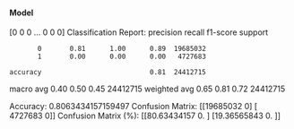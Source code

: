 #### Model
[0 0 0 ... 0 0 0]
Classification Report:
              precision    recall  f1-score   support

           0       0.81      1.00      0.89  19685032
           1       0.00      0.00      0.00   4727683

    accuracy                           0.81  24412715
   macro avg       0.40      0.50      0.45  24412715
weighted avg       0.65      0.81      0.72  24412715

Accuracy: 0.8063434157159497
Confusion Matrix:
[[19685032        0]
 [ 4727683        0]]
Confusion Matrix (%):
[[80.63434157  0.        ]
 [19.36565843  0.        ]]
